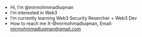 -  Hi, I’m @mirmohmmadluqman
-  I’m interested in Web3
-  I’m currently learning Web3 Security Resercher + Web3 Dev
-  How to reach me X-@mirmohmadluqman, Email: mirmohmmadluqman@gmail.com

